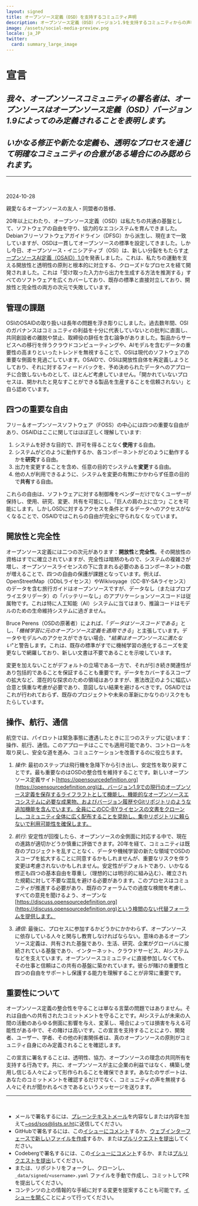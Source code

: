 ```yaml
---
layout: signed
title: オープンソース定義（OSD）を支持するコミュニティ声明
description: オープンソース定義（OSD）バージョン1.9を支持するコミュニティからの声明
image: /assets/social-media-preview.png
locale: ja_JP
twitter:
  card: summary_large_image
---
```


# **宣言**

## *我々、オープンソースコミュニティの署名者は、オープンソースはオープンソース定義（OSD）バージョン1.9によってのみ定義されることを表明します。*

## *いかなる修正や新たな定義も、透明なプロセスを通じて明確なコミュニティの合意がある場合にのみ認められます。*

---
<br>

2024-10-28

親愛なるオープンソースの友人・同盟者の皆様、

20年以上にわたり、オープンソース定義（OSD）は私たちの共通の基盤として、ソフトウェアの自由を守り、協力的なエコシステムを育んできました。Debianフリーソフトウェアガイドライン（DFSG）から派生し、現在まで一致していますが、OSDは一貫してオープンソースの標準を設定してきました。しかし今日、オープンソース・イニシアティブ（OSI）は、新しい分裂をもたらす[オープンソースAI定義（OSAID）1.0](https://opensource.org/ai/open-source-ai-definition)を発表しました。これは、私たちの運動を支える開放性と透明性の原則と根本的に対立する、クローズドなプロセスを経て開発されました。これは「受け取った入力から出力を生成する方法を推測する」すべてのソフトウェアを広くカバーしており、既存の標準と直接対立しており、開放性と完全性の両方の次元で失敗しています。

## 管理の課題

OSIのOSAIDの取り扱いは長年の問題を浮き彫りにしました。過去数年間、OSIのガバナンスはコミュニティの利益を十分に代表していないとの批判に直面し、共同創設者の離脱や禁止、取締役の辞任を含む論争がありました。製品からサービスへの移行を伴うクラウドコンピューティングや、AIモデルを含むデータの重要性の高まりといったトレンドを無視することで、OSIは現代のソフトウェアの重要な側面を見過ごしています。OSAIDで、OSIは開放性自体を再定義しようとしており、それに対するフィードバックを、予め決められたデータへのアプローチに合致しないものとして、ほとんど考慮していません。「開かれていないプロセスは、開かれたと見なすことができる製品を生産することを信頼されない」と自ら認めています。

## 四つの重要な自由

フリー＆オープンソースソフトウェア（FOSS）の中心には四つの重要な自由があり、OSAIDはここに関してはほぼ正しく理解しています:

1. システムを好きな目的で、許可を得ることなく**使用**する自由。
2. システムがどのように動作するか、各コンポーネントがどのように動作するかを**研究**する自由。
3. 出力を変更することを含め、任意の目的でシステムを**変更**する自由。
4. 他の人が利用できるように、システムを変更の有無にかかわらず任意の目的で**共有**する自由。

これらの自由は、ソフトウェアに対する制御権をベンダーだけでなくユーザーが保持し、使用、研究、変更、共有を可能にし、「巨人の肩の上に立つ」ことを可能にします。しかしOSDに対するアクセスを条件とするデータへのアクセスがなくなることで、OSAIDではこれらの自由が完全に守られなくなっています。

## 開放性と完全性

オープンソース定義には二つの次元があります：**開放性**と**完全性**。その開放性の資格はすでに確立されていますが、完全性は暗黙のもので、システムの複雑さが増し、オープンソースライセンスの下に含まれる必要のあるコンポーネントの数が増えることで、四つの自由の保護が課題となっています。例えば、OpenStreetMap（ODbLライセンス）やWikivoyage（CC-BY-SAライセンス）のデータを含む旅行ガイドはオープンソースですが、データなし（またはプロプライエタリデータ）の「バッテリーなし」のアプリケーションソースコードは従属物です。これは特に人工知能（AI）システムに当てはまり、推論コードはモデルのための生命維持システムに過ぎません。

Bruce Perens（OSDの原著者）によれば、「*データはソースコードである*」とし、「*機械学習に元のオープンソース定義を適用できる*」と主張しています。データやモデルへのアクセスができない場合、"*結果はオープンソースに満たない*"と警告します。これは、既存の標準がすでに機械学習の進化するニーズを変更なしで網羅しており、新しい文書は不要であることを示唆しています。

変更を加えないことがデフォルトの立場である一方で、それが引き続き関連性があり包括的であることを保証することも重要です。データをカバーするスコープの拡大など、潜在的な探求のための領域はありますが、憲法改正のように幅広い合意と慎重な考慮が必要であり、意図しない結果を避けるべきです。OSAIDではこれが行われておらず、既存のプロジェクトや未来の革新にかなりのリスクをもたらしています。

## 操作、航行、通信

航空では、パイロットは緊急事態に遭遇したときに三つのステップに従います：操作、航行、通信。このアプローチはここでも適用可能であり、コントロールを取り戻し、安全な道を進み、コミュニケーションを改善するのに役立ちます。

1. *操作*: 最初のステップは飛行機を急降下から引き出し、安定性を取り戻すことです。最も重要なのはOSDの整合性を維持することです。新しいオープンソース定義サイト[https://opensourcedefinition.org](https://opensourcedefinition.org)は、バージョン1.9での現行のオープンソース定義を保存するライフラフトとして機能し、機能的なオープンソースエコシステムに必要な成果物、およびバージョン履歴やGitリポジトリのような追加機能を含んでいます。全員にこのCC-BYライセンスの文書をクローンし、コミュニティ全体に広く配布することを奨励し、集中リポジトリに頼らないで利用可能性を確保します。
   
2. *航行*: 安定性が回復したら、オープンソースの全側面に対応する中で、現在の進路が適切かどうか慎重に評価できます。20年を経て、コミュニティは既存のプロジェクトを乱すことなく、データや機械学習の新たな領域でOSDのスコープを拡大することに同意するかもしれませんが、重要なリスクを伴う変更は考慮されないかもしれません。安定性がデフォルトであり、いかなる修正も四つの基本自由を尊重し（理想的には明示的に組み込む）、確立された規範に対して不要な混乱を避ける必要があります。このプロセスはコミュニティが推進する必要があり、既存のフォーラムでの過度な検閲を考慮し、すべての意見を聞けるよう、オープンな[https://discuss.opensourcedefinition.org](https://discuss.opensourcedefinition.org)という検閲のない代替フォーラムを提供します。
   
3. *通信*: 最後に、プロセスに参加するかどうかにかかわらず、オープンソースに依存している人々と関与し教育しなければならない。意味のあるオープンソース定義は、共有された基盤であり、生活、研究、企業がグローバルに接続されている基盤であり、インターネット、クラウドサービス、AIシステムなどを支えています。オープンソースコミュニティに直接参加しなくても、その仕事と信頼はこの共有の基盤に築かれています。彼らが賭けの重要性と四つの自由をサポートし保護する能力を理解することが非常に重要です。

## 重要性について

オープンソース定義の整合性を守ることは単なる言葉の問題ではありません。それは自由への共有されたコミットメントを守ることです。AIシステムが未来の人間の活動のあらゆる側面に影響を与え、変革し、場合によっては損害を与える可能性がある中で、その賭けは高いです。この宣言を支持することにより、開発者、ユーザー、学者、その他の利害関係者は、真のオープンソースの原則がコミュニティ自身にのみ定義されることを確認します。

この宣言に署名することは、透明性、協力、オープンソースの理念の共同所有を支持する行為です。共に、オープンソースが主に企業の利益ではなく、構築し使用し信じる人々によって形作られることを確保できます。あなたのサポートは、あなたのコミットメントを確認するだけでなく、コミュニティの声を無視する人々にそれが聞かれるべきであるというメッセージを送ります。

---
<br>

- メールで署名するには、[プレーンテキストメール](https://useplaintext.email/)を内容なしまたは内容を加えて[~osd/sos@lists.sr.ht](mailto:~osd/sos@lists.sr.ht)に送信してください。
- GitHubで署名するには、この[イシューにコメント](https://github.com/OpenSourceDefinition/sos/issues/1)するか、[ウェブインターフェースで新しいファイルを作成](https://github.com/OpenSourceDefinition/sos/new/main/_data/signed)するか、または[プルリクエストを提出](https://github.com/OpenSourceDefinition/sos/pulls)してください。
- Codebergで署名するには、この[イシューにコメント](https://codeberg.org/osd/sos/issues/1)するか、または[プルリクエストを提出](https://codeberg.org/osd/sos/pulls)してください。
- または、リポジトリをフォークし、クローンし、`_data/signed/<username>.yaml` ファイルを手動で作成し、コミットしてPRを提出してください。
- コンテンツの上の情報的な手紙に対する変更を提案することも可能です。[イシューを開く](https://codeberg.org/osd/sos/issues)ことによって行ってください。